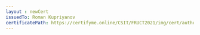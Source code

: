```yaml
--- 
layout : newCert 
issuedTo: Roman Kupriyanov 
certificatePath: https://certifyme.online/CSIT/FRUCT2021/img/cert/author/RomanKupriyanov_aead9.png
--- 
```

